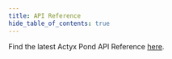 ```yaml
---
title: API Reference
hide_table_of_contents: true
---
```


Find the latest Actyx Pond API Reference <a href="/@actyx/pond" target="_blank" rel="noopener noreferrer">here</a>.
